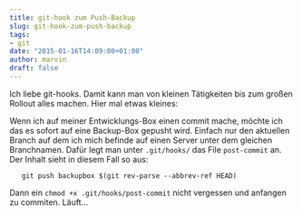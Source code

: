 ```yaml
---
title: git-hook zum Push-Backup
slug: git-hook-zum-push-backup
tags:
- git
date: "2015-01-16T14:09:00+01:00"
author: marvin
draft: false
---
```

Ich liebe git-hooks. Damit kann man von kleinen Tätigkeiten bis zum großen Rollout alles machen. Hier mal etwas kleines:

Wenn ich auf meiner Entwicklungs-Box einen commit mache, möchte ich das es sofort auf eine Backup-Box gepusht wird. Einfach nur den aktuellen Branch auf dem ich mich befinde auf einen Server unter dem gleichen Branchnamen. Dafür legt man unter `.git/hooks/` das File `post-commit` an. Der Inhalt sieht in diesem Fall so aus:

       git push backupbox $(git rev-parse --abbrev-ref HEAD)

Dann ein `chmod +x .git/hooks/post-commit` nicht vergessen und anfangen zu commiten. Läuft...